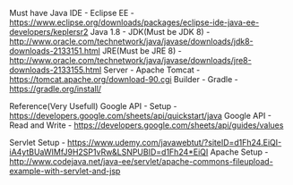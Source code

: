 Must have
Java IDE - Eclipse EE          - https://www.eclipse.org/downloads/packages/eclipse-ide-java-ee-developers/keplersr2
Java 1.8 - JDK(Must be JDK 8)  - http://www.oracle.com/technetwork/java/javase/downloads/jdk8-downloads-2133151.html
           JRE(Must be JRE 8)  - http://www.oracle.com/technetwork/java/javase/downloads/jre8-downloads-2133155.html 
Server   - Apache Tomcat       - https://tomcat.apache.org/download-90.cgi
Builder  - Gradle              - https://gradle.org/install/


Reference(Very Usefull)
Google API - Setup          - https://developers.google.com/sheets/api/quickstart/java
Google API - Read and Write - https://developers.google.com/sheets/api/guides/values

Servlet Setup - https://www.udemy.com/javawebtut/?siteID=d1Fh24.EiQI-iA4ytBUaWIMfJ9H2SP1vRw&LSNPUBID=d1Fh24*EiQI
Apache Setup - http://www.codejava.net/java-ee/servlet/apache-commons-fileupload-example-with-servlet-and-jsp
